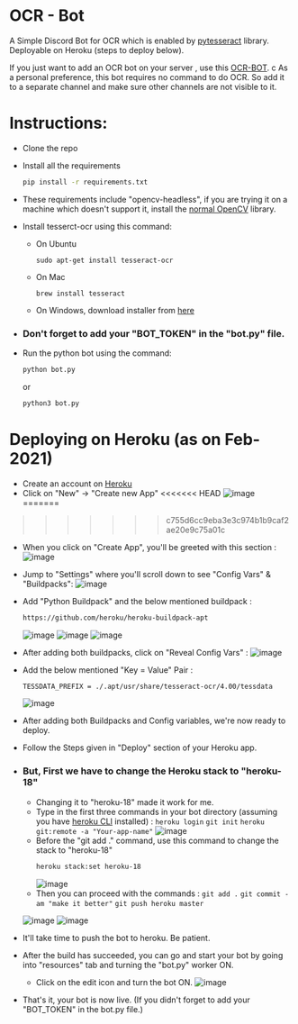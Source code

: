 # OCR - Bot
A Simple Discord Bot for OCR which is enabled by [pytesseract](https://pypi.org/project/pytesseract/) library. Deployable on Heroku (steps to deploy below).

If you just want to add an OCR bot on your server , use this  [OCR-BOT](https://discord.com/api/oauth2/authorize?client_id=805507110363201547&permissions=2048&scope=bot).
c
As a personal preference, this bot requires no command to do OCR. So add it to a separate channel and make sure other channels are not visible to it.


# Instructions:
 - Clone the repo
 - Install all the requirements
     ```sh
    pip install -r requirements.txt
    ```
- These requirements include "opencv-headless", if you are trying it on a machine which doesn't support it, install the [normal OpenCV](https://pypi.org/project/opencv-python/) library.

- Install tesserct-ocr using this command:
    - On Ubuntu
      ```
      sudo apt-get install tesseract-ocr
      ```
    - On Mac
      ```
      brew install tesseract
      ```
    - On Windows, download installer from [here](https://github.com/UB-Mannheim/tesseract/wiki)
 
- ### Don't forget to add your "BOT_TOKEN" in the "bot.py" file.

- Run the python bot using the command: 
    ```sh
    python bot.py
   ```
    or
    ```sh
    python3 bot.py
    ```
 
# Deploying on Heroku (as on Feb-2021)
- Create an account on [Heroku](https://www.heroku.com/)
- Click on "New" -> "Create new App"
<<<<<<< HEAD
![image](assets/new-app.png)
=======
>>>>>>> c755d6cc9eba3e3c974b1b9caf2ae20e9c75a01c
- When you click on "Create App", you'll be greeted with this section : 
![image](assets/first-deploy.png)
- Jump to "Settings" where you'll scroll down to see "Config Vars" & "Buildpacks":
![image](assets/buildpack.png)
- Add "Python Buildpack" and the below mentioned buildpack : 
     ```sh
    https://github.com/heroku/heroku-buildpack-apt
    ```
    ![image](assets/python-bp.png)
    ![image](assets/custom-bp.png)
    ![image](asstes/final-bp.png)
- After adding both buildpacks, click on "Reveal Config Vars" :
    ![image]('assets/config-vars.png')
- Add the below mentioned "Key = Value" Pair : 
     ```sh
    TESSDATA_PREFIX = ./.apt/usr/share/tesseract-ocr/4.00/tessdata
    ```
    ![image](assets/fin-config-vars.png)
- After adding both Buildpacks and Config variables,  we're now ready to deploy.
- Follow the Steps given in "Deploy" section of your Heroku app.
- ### But,  First we have to change the Heroku stack to "heroku-18"
    - Changing it to "heroku-18" made it work for me.
    - Type in the first three commands in your bot directory (assuming you have [heroku CLI](https://devcenter.heroku.com/articles/heroku-cli) installed) : 
           ```
            heroku login
             ```
             ```
            git init
             ```
             ```
            heroku git:remote -a "Your-app-name"
             ```
        ![image](assets/first-two-cmd.png)             
    - Before the "git add ." command, use this command to change the stack to "heroku-18"
         ```sh
         heroku stack:set heroku-18
        ```
        ![image](assets/stack-18.png)
    - Then you can proceed with the commands : 
             ```
            git add .
             ```
             ```
            git commit -am "make it better"
             ```
             ```
            git push heroku master
            ```
            
    ![image](assets/start-dep.png)
    ![image](assets/done-dep.png)
    
- It'll take time to push the bot to heroku. Be patient.
- After the build has succeeded, you can go and start your bot by going into "resources" tab and turning the "bot.py" worker ON.
    - Click on the edit icon and turn the bot ON.
    ![image]('assets/bot-on.png')

- That's it, your bot is now live. (If you didn't forget to add your "BOT_TOKEN" in the bot.py file.)
    



